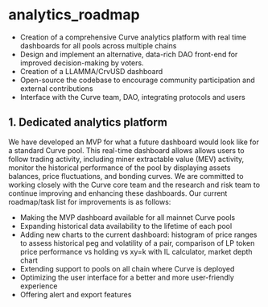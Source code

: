 # analytics_roadmap


- Creation of a comprehensive Curve analytics platform with real time dashboards for all pools across multiple chains
- Design and implement an alternative, data-rich DAO front-end for improved decision-making by voters.
- Creation of a LLAMMA/CrvUSD dashboard
- Open-source the codebase to encourage community participation and external contributions
- Interface with the Curve team, DAO, integrating protocols and users


## 1. Dedicated analytics platform

We have developed an MVP for what a future dashboard would look like for a standard Curve pool. This real-time dashboard allows allows users to follow trading activity, including miner extractable value (MEV) activity, monitor the historical performance of the pool by displaying assets balances, price fluctuations, and bonding curves.  We are committed to working closely with the Curve core team and the research and risk team to continue improving and enhancing these dashboards. Our current roadmap/task list for improvements is as follows:

- Making the MVP dashboard available for all mainnet Curve pools
- Expanding historical data availability to the lifetime of each pool
- Adding new charts to the current dashboard: histogram of price ranges to assess historical peg and volatility of a pair, comparison of LP token price performance vs holding vs xy=k with IL calculator, market depth chart
- Extending support to pools on all chain where Curve is deployed
- Optimizing the user interface for a better and more user-friendly experience
- Offering alert and export features





